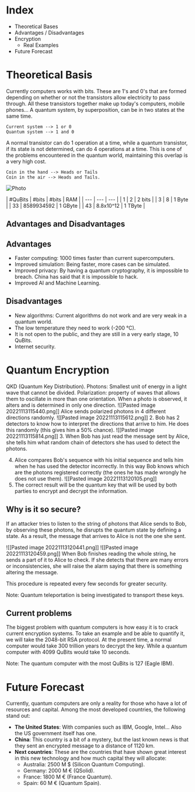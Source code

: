 # Index
- Theoretical Bases
- Advantages / Disadvantages
- Encryption
	- Real Examples
- Future Forecast

# Theoretical Basis
Currently computers works with bits. These are 1's and 0's that are formed depending on whether or not the transistors allow electricity to pass through. All these transistors together make up today's computers, mobile phones...
A quantum system, by superposition, can be in two states at the same time.

```example1
Current system --> 1 or 0
Quantum system --> 1 and 0
```

A normal transistor can do 1 operation at a time, while a quantum transistor, if its state is not determined, can do 4 operations at a time. This is one of the problems encountered in the quantum world, maintaining this overlap is a very high cost.  

```Currency
Coin in the hand --> Heads or Tails
Coin in the air --> Heads and Tails.
```


![Photo](https://www.researchgate.net/publication/271532617/figure/fig4/AS:349605003841542@1460363736871/Bits-three-state-systems-cobits-and-qubits-Our-secure-delegated-computing-protocol.png)


| #QuBits | #bits | #bits | RAM |
| --- | --- | --- |
| 1 | 2 | 2 bits |
| 3 | 8 | 1 Byte |
| 33 | 8589934592 | 1 GByte |
| 43 | 8.8x10^12 | 1 TByte |

## Advantages and Disadvantages
## Advantages
- Faster computing: 1000 times faster than current supercomputers.
- Improved simulation: Being faster, more cases can be simulated.
- Improved privacy: By having a quantum cryptography, it is impossible to breach. China has said that it is impossible to hack.
- Improved AI and Machine Learning.

## Disadvantages
- New algorithms: Current algorithms do not work and are very weak in a quantum world.
- The low temperature they need to work (-200 °C).
- It is not open to the public, and they are still in a very early stage, 10 QuBits.
- Internet security.

# Quantum Encryption
QKD (Quantum Key Distribution).
Photons: Smallest unit of energy in a light wave that cannot be divided.
Polarization: property of waves that allows them to oscillate in more than one orientation. When a photo is observed, it alters and is determined in only one direction.
![[Pasted image 20221113115440.png]]
Alice sends polarized photons in 4 different directions randomly.
![[Pasted image 20221113115612.png]]
2. Bob has 2 detectors to know how to interpret the directions that arrive to him. He does this randomly (this gives him a 50% chance).
![[Pasted image 20221113115814.png]]
3. When Bob has just read the message sent by Alice, she tells him what random chain of detectors she has used to detect the photons.

4. Alice compares Bob's sequence with his initial sequence and tells him when he has used the detector incorrectly. In this way Bob knows which are the photons registered correctly (the ones he has made wrongly he does not use them).
![[Pasted image 20221113120105.png]]
6. The correct result will be the quantum key that will be used by both parties to encrypt and decrypt the information.
## Why is it so secure?
If an attacker tries to listen to the string of photons that Alice sends to Bob, by observing these photons, he disrupts the quantum state by defining a state. As a result, the message that arrives to Alice is not the one she sent.

![[Pasted image 20221113120441.png]]
![[Pasted image 20221113120459.png]]
When Bob finishes reading the whole string, he sends a part of it to Alice to check. If she detects that there are many errors or inconsistencies, she will raise the alarm saying that there is something altering the message.

This procedure is repeated every few seconds for greater security.

Note: Quantum teleportation is being investigated to transport these keys.
## Current problems
The biggest problem with quantum computers is how easy it is to crack current encryption systems. To take an example and be able to quantify it, we will take the 2048-bit RSA protocol.
At the present time, a normal computer would take 300 trillion years to decrypt the key. While a quantum computer with 4099 QuBits would take 10 seconds.

Note: The quantum computer with the most QuBits is 127 (Eagle IBM).

# Future Forecast
Currently, quantum computers are only a reality for those who have a lot of resources and capital. Among the most developed countries, the following stand out:
- **The United States**: With companies such as IBM, Google, Intel... Also the US government itself has one.
- **China**: This country is a bit of a mystery, but the last known news is that they sent an encrypted message to a distance of 1120 km.
- **Next countries**: These are the countries that have shown great interest in this new technology and how much capital they will allocate:
	- Australia: 2500 M $ (Silicon Quantum Computing).
	- Germany: 2000 M € (QSolid).
	- France: 1800 M € (France Quantum).
	- Spain: 60 M € (Quantum Spain).